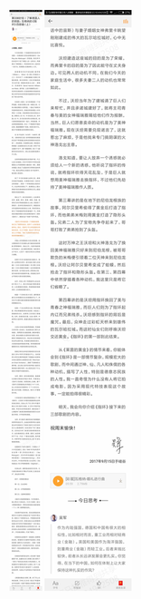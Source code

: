 ![](../images/第338封信丨了解德国人的钥匙：瓦格纳的《指环》四部曲（上）.jpg)
![](../images/第338封信丨了解德国人的钥匙：瓦格纳的《指环》四部曲（上）2.jpg)
